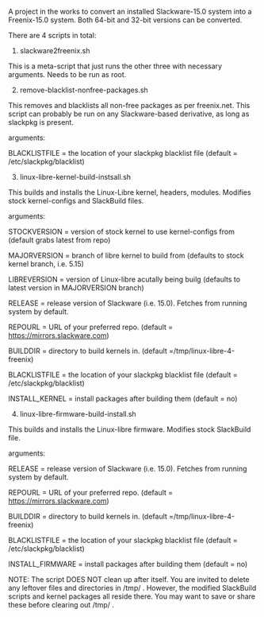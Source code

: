 A project in the works to convert an installed Slackware-15.0 system into a Freenix-15.0 system.
Both 64-bit and 32-bit versions can be converted.

There are 4 scripts in total:

1)  slackware2freenix.sh

This is a meta-script that just runs the other three with necessary arguments.
Needs to be run as root.


2)  remove-blacklist-nonfree-packages.sh

This removes and blacklists all non-free packages as per freenix.net.
This script can probably be run on any Slackware-based derivative, as long as slackpkg is present.

arguments:

BLACKLISTFILE = the location of your slackpkg blacklist file (default = /etc/slackpkg/blacklist)


3)  linux-libre-kernel-build-instsall.sh

This builds and installs the Linux-Libre kernel, headers, modules.
Modifies stock kernel-configs and SlackBuild files.

arguments:

STOCKVERSION = version of stock kernel to use kernel-configs from (default grabs latest from repo)

MAJORVERSION = branch of libre kernel to build from (defaults to stock kernel branch, i.e. 5.15)

LIBREVERSION = version of Linux-libre acutally being builg (defaults to latest version in MAJORVERSION branch)

RELEASE = release version of Slackware (i.e. 15.0). Fetches from running system by default.

REPOURL = URL of your preferred repo.  (default = https://mirrors.slackware.com)

BUILDDIR = directory to build kernels in. (default =/tmp/linux-libre-4-freenix)

BLACKLISTFILE = the location of your slackpkg blacklist file (default = /etc/slackpkg/blacklist)

INSTALL_KERNEL = install packages after building them (default = no)


4)  linux-libre-firmware-build-install.sh

This builds and installs the Linux-libre firmware.
Modifies stock SlackBuild file.

arguments:

RELEASE = release version of Slackware (i.e. 15.0). Fetches from running system by default.

REPOURL = URL of your preferred repo.  (default = https://mirrors.slackware.com)

BUILDDIR = directory to build kernels in. (default =/tmp/linux-libre-4-freenix)

BLACKLISTFILE = the location of your slackpkg blacklist file (default = /etc/slackpkg/blacklist)

INSTALL_FIRMWARE = install packages after building them (default = no)


NOTE:  The script DOES NOT clean up after itself.
You are invited to delete any leftover files and directories in /tmp/ .
However, the modified SlackBuild scripts and kernel packages all reside there.
You may want to save or share these before clearing out /tmp/ .

